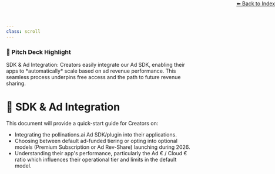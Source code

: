 ```yaml
---
class: scroll
---
```


<div style="text-align: right; position: absolute; top: 0; right: 0;">
<a href="/1">⬅️ Back to Index</a>
</div>

<div class="bg-orange-100 p-4 rounded-lg border-l-4 border-orange-500 mb-6">
  <h3 class="text-lg font-bold text-orange-800">🌟 Pitch Deck Highlight</h3>
  <p class="text-orange-800">SDK & Ad Integration: Creators easily integrate our Ad SDK, enabling their apps to *automatically* scale based on ad revenue performance. This seamless process underpins free access and the path to future revenue sharing.</p>
</div>

# 🔌 **SDK & Ad Integration**

This document will provide a quick-start guide for Creators on:

*   Integrating the pollinations.ai Ad SDK/plugin into their applications.
*   Choosing between default ad-funded tiering or opting into optional models (Premium Subscription or Ad Rev-Share) launching during 2026.
*   Understanding their app's performance, particularly the Ad € / Cloud € ratio which influences their operational tier and limits in the default model. 